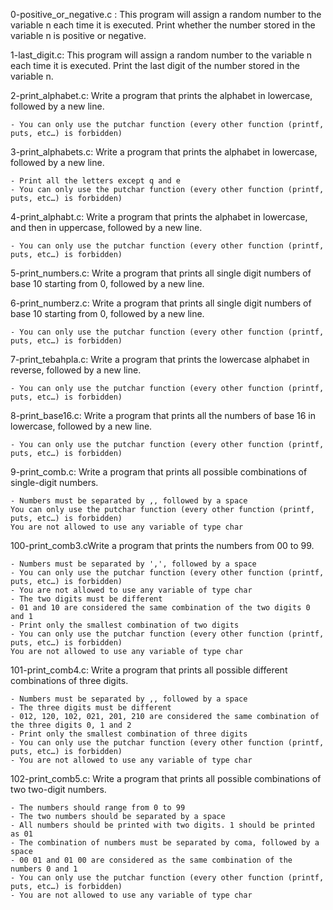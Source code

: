  0-positive_or_negative.c :   This program will assign a random number to the variable n each time it is executed. Print whether the number stored in the variable n is positive or negative.

1-last_digit.c: This program will assign a random number to the variable n each time it is executed. Print the last digit of the number stored in the variable n.

2-print_alphabet.c:    Write a program that prints the alphabet in lowercase, followed by a new line.

    - You can only use the putchar function (every other function (printf, puts, etc…) is forbidden)

3-print_alphabets.c: Write a program that prints the alphabet in lowercase, followed by a new line.

    - Print all the letters except q and e
    - You can only use the putchar function (every other function (printf, puts, etc…) is forbidden)

4-print_alphabt.c: Write a program that prints the alphabet in lowercase, and then in uppercase, followed by a new line.

    - You can only use the putchar function (every other function (printf, puts, etc…) is forbidden)

5-print_numbers.c: Write a program that prints all single digit numbers of base 10 starting from 0, followed by a new line.

6-print_numberz.c: Write a program that prints all single digit numbers of base 10 starting from 0, followed by a new line.

    - You can only use the putchar function (every other function (printf, puts, etc…) is forbidden)

7-print_tebahpla.c: Write a program that prints the lowercase alphabet in reverse, followed by a new line.

    - You can only use the putchar function (every other function (printf, puts, etc…) is forbidden)

8-print_base16.c: Write a program that prints all the numbers of base 16 in lowercase, followed by a new line.

    - You can only use the putchar function (every other function (printf, puts, etc…) is forbidden)

9-print_comb.c: Write a program that prints all possible combinations of single-digit numbers.

    - Numbers must be separated by ,, followed by a space
    You can only use the putchar function (every other function (printf, puts, etc…) is forbidden)
    You are not allowed to use any variable of type char

100-print_comb3.cWrite a program that prints the numbers from 00 to 99.

    - Numbers must be separated by ',', followed by a space
    - You can only use the putchar function (every other function (printf, puts, etc…) is forbidden)
    - You are not allowed to use any variable of type char
    - The two digits must be different
    - 01 and 10 are considered the same combination of the two digits 0 and 1
    - Print only the smallest combination of two digits
    - You can only use the putchar function (every other function (printf, puts, etc…) is forbidden)
    You are not allowed to use any variable of type char 

101-print_comb4.c:  Write a program that prints all possible different combinations of three digits.

    - Numbers must be separated by ,, followed by a space
    - The three digits must be different
    - 012, 120, 102, 021, 201, 210 are considered the same combination of the three digits 0, 1 and 2
    - Print only the smallest combination of three digits
    - You can only use the putchar function (every other function (printf, puts, etc…) is forbidden)
    - You are not allowed to use any variable of type char 

102-print_comb5.c: Write a program that prints all possible combinations of two two-digit numbers.

    - The numbers should range from 0 to 99
    - The two numbers should be separated by a space
    - All numbers should be printed with two digits. 1 should be printed as 01
    - The combination of numbers must be separated by coma, followed by a space
    - 00 01 and 01 00 are considered as the same combination of the numbers 0 and 1
    - You can only use the putchar function (every other function (printf, puts, etc…) is forbidden)
    - You are not allowed to use any variable of type char 
